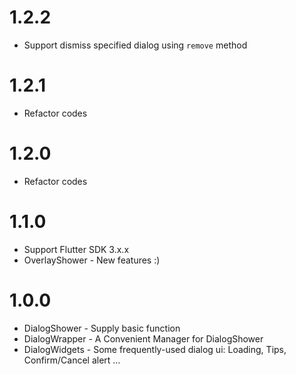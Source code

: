 # 1.2.2

* Support dismiss specified dialog using `remove` method

# 1.2.1

* Refactor codes

# 1.2.0

* Refactor codes

# 1.1.0

* Support Flutter SDK 3.x.x
* OverlayShower - New features :)

# 1.0.0

* DialogShower - Supply basic function
* DialogWrapper - A Convenient Manager for DialogShower
* DialogWidgets - Some frequently-used dialog ui: Loading, Tips, Confirm/Cancel alert …
